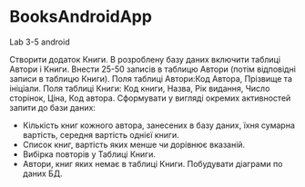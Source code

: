 # BooksAndroidApp
Lab 3-5 android

Створити додаток Книги. В розроблену базу даних включити таблиці
Автори і Книги. Внести 25-50 записів в таблицю Автори (потім відповідні
записи в таблицю Книги).
Поля таблиці Автори:Код Автора, Прізвище та ініціали. Поля таблиці
Книги: Код книги, Назва, Рік видання, Число сторінок, Ціна, Код автора.
Сформувати у вигляді окремих активностей запити до бази даних:
- Кількість книг кожного автора, занесених в базу даних, їхня сумарна
вартість, середня вартість однієї книги.
- Список книг, вартість яких менше чи дорівнює вказаній.
- Вибірка повторів у Таблиці Книги.
- Автори, книг яких немає в таблиці Книги.
Побудувати діаграми по даних БД.
